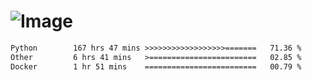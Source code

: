# ![Image](https://github.com/user-attachments/assets/5f2d2b12-d836-424c-876f-cb0c9a5d9144)

<!--START_SECTION:waka-->

```txt
Python        167 hrs 47 mins >>>>>>>>>>>>>>>>>>=======   71.36 %
Other         6 hrs 41 mins   >========================   02.85 %
Docker        1 hr 51 mins    =========================   00.79 %
```

<!--END_SECTION:waka-->
